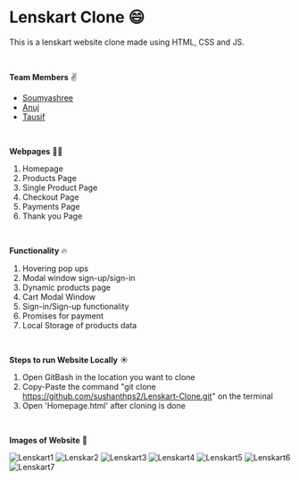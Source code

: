 # Lenskart Clone :smile:

This is a lenskart website clone made using HTML, CSS and JS.

<br>

**Team Members** :v:
- [Soumyashree](https://github.com/SoumyashreeBehera)
- [Anuj](https://github.com/anujsharma1996)
- [Tausif](https://github.com/MdTausifM)

<br>


**Webpages** 💂‍♂️
1) Homepage
2) Products Page
3) Single Product Page
4) Checkout Page
5) Payments Page
6) Thank you Page

<br>

**Functionality** 🔥
1) Hovering pop ups
2) Modal window sign-up/sign-in
3) Dynamic products page
4) Cart Modal Window
5) Sign-in/Sign-up functionality
6) Promises for payment
7) Local Storage of products data

<br>

**Steps to run Website Locally** ☀️
1) Open GitBash in the location you want to clone
2) Copy-Paste the command "git clone https://github.com/sushanthps2/Lenskart-Clone.git" on the terminal
3) Open 'Homepage.html' after cloning is done

<br>

**Images of Website** 🥰

![Lenskart1](https://user-images.githubusercontent.com/35593841/129454824-fb2e0fde-5e59-497f-bacb-d1203499a38f.png)
![Lenskar2](https://user-images.githubusercontent.com/35593841/129454835-2ac1b633-e22c-4e53-a1ef-85cbf7a273b6.png)
![Lenskart3](https://user-images.githubusercontent.com/35593841/129454837-62c670a1-e8af-455f-a3a4-77bbf7efdf3b.png)
![Lenskart4](https://user-images.githubusercontent.com/35593841/129454839-e396ff61-54fd-477e-a21b-d2bba2be96df.png)
![Lenskart5](https://user-images.githubusercontent.com/35593841/129454840-7dd7af26-1fc4-4be2-9cdb-b00ba755ba01.png)
![Lenskart6](https://user-images.githubusercontent.com/35593841/129454841-63d6f68c-981c-44de-858b-9356c9a73082.png)
![Lenskart7](https://user-images.githubusercontent.com/35593841/129454842-d0cf9c05-889a-4e61-90b6-f82fa9600da4.png)

